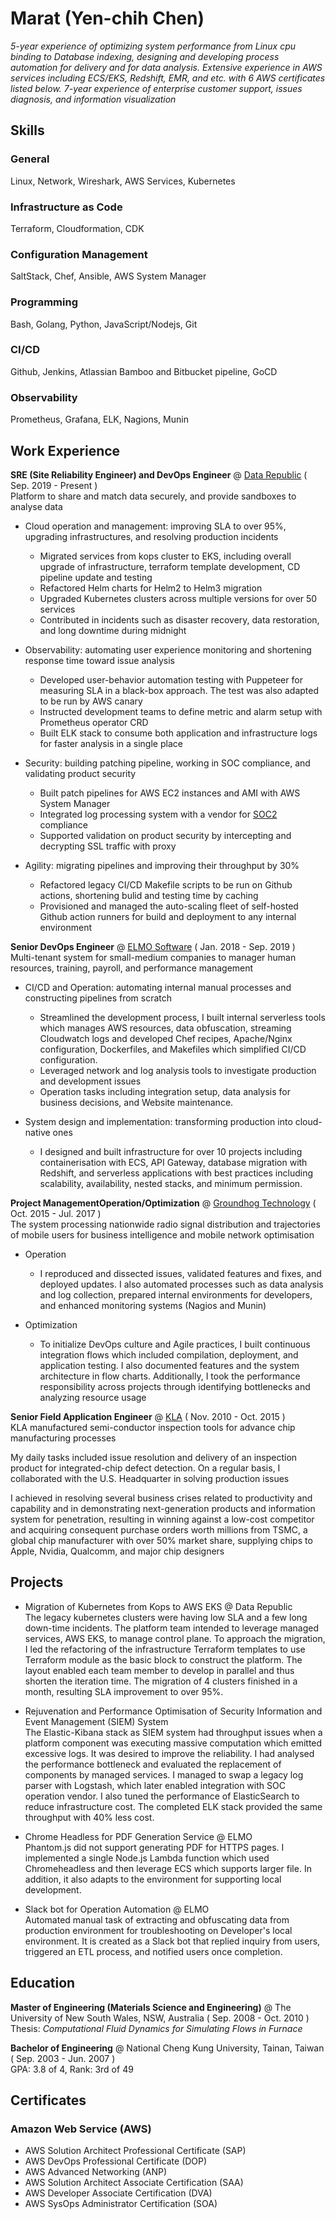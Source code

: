 # Marat (Yen-chih Chen)

_5-year experience of optimizing system performance from Linux cpu binding to Database indexing, designing and developing process automation for delivery and for data analysis. Extensive experience in AWS services including ECS/EKS, Redshift, EMR, and etc. with 6 AWS certificates listed below. 7-year experience of enterprise customer support, issues diagnosis, and information visualization_

## Skills
### General
Linux, Network, Wireshark, AWS Services, Kubernetes
### Infrastructure as Code
Terraform, Cloudformation, CDK
### Configuration Management
SaltStack, Chef, Ansible, AWS System Manager
### Programming
Bash, Golang, Python, JavaScript/Nodejs, Git
### CI/CD
Github, Jenkins, Atlassian Bamboo and Bitbucket pipeline, GoCD
### Observability
Prometheus, Grafana, ELK, Nagions, Munin

## Work Experience
**SRE (Site Reliability Engineer) and DevOps Engineer** @ [Data Republic](https://www.datarepublic.com/) ( Sep. 2019 - Present ) <br>
Platform to share and match data securely, and provide sandboxes to analyse data
* Cloud operation and management: improving SLA to over 95%, upgrading infrastructures, and resolving production incidents
  * Migrated services from kops cluster to EKS, including overall upgrade of infrastructure, terraform template development, CD pipeline update and testing 
  * Refactored Helm charts for Helm2 to Helm3 migration 
  * Upgraded Kubernetes clusters across multiple versions for over 50 services
  * Contributed in incidents such as disaster recovery, data restoration, and long downtime during midnight

* Observability: automating user experience monitoring and shortening response time toward issue analysis
  * Developed user-behavior automation testing with Puppeteer for measuring SLA in a black-box approach. The test was also adapted to be run by AWS canary
  * Instructed development teams to define metric and alarm setup with Prometheus operator CRD
  * Built ELK stack to consume both application and infrastructure logs for faster analysis in a single place

* Security: building patching pipeline, working in SOC compliance, and validating product security
  * Built patch pipelines for AWS EC2 instances and AMI with AWS System Manager
  * Integrated log processing system with a vendor for [SOC2](https://www.aicpa.org/interestareas/frc/assuranceadvisoryservices/aicpasoc2report.html) compliance
  * Supported validation on product security by intercepting and decrypting SSL traffic with proxy 

* Agility: migrating pipelines and improving their throughput by 30%
  * Refactored legacy CI/CD Makefile scripts to be run on Github actions, shortening bulid and testing time by caching
  * Provisioned and managed the auto-scaling fleet of self-hosted Github action runners for build and deployment to any internal environment

**Senior DevOps Engineer** @ [ELMO Software](https://elmosoftware.com.au/) ( Jan. 2018 - Sep. 2019 ) <br>
Multi-tenant system for small-medium companies to manager human resources, training, payroll, and performance management
* CI/CD and Operation: automating internal manual processes and constructing pipelines from scratch
  * Streamlined the development process, I built internal serverless tools which manages AWS resources, data obfuscation, streaming Cloudwatch logs and developed Chef recipes, Apache/Nginx configuration, Dockerfiles, and Makefiles which simplified CI/CD configuration. 
  * Leveraged network and log analysis tools to investigate production and development issues
  * Operation tasks including integration setup, data analysis for business decisions, and Website maintenance.

* System design and implementation: transforming production into cloud-native ones
  * I designed and built infrastructure for over 10 projects including containerisation with ECS, API Gateway, database migration with Redshift, and serverless applications with best practices including scalability, availability, nested stacks, and minimum permission.

**Project ManagementOperation/Optimization** @ [Groundhog Technology](https://www.ghtinc.com/) ( Oct. 2015 - Jul. 2017 ) <br>
The system processing nationwide radio signal distribution and trajectories of mobile users for business intelligence and mobile network optimisation

* Operation
  * I reproduced and dissected issues, validated features and fixes, and deployed updates. I also automated processes such as data analysis and log collection, prepared internal environments for developers, and enhanced monitoring systems (Nagios and Munin)

* Optimization
  * To initialize DevOps culture and Agile practices, I built continuous integration flows which included compilation, deployment, and application testing. I also documented features and the system architecture in flow charts. Additionally, I took the performance responsibility across projects through identifying bottlenecks and analyzing resource usage

**Senior Field Application Engineer** @ [KLA](https://www.kla-tencor.com/) ( Nov. 2010 - Oct. 2015 )<br>
KLA manufactured semi-conductor inspection tools for advance chip manufacturing processes

My daily tasks included issue resolution and delivery of an inspection product for integrated-chip defect detection. On a regular basis, I collaborated with the U.S. Headquarter in solving production issues

I achieved in resolving several business crises related to productivity and capability and in demonstrating next-generation products and information system for penetration, resulting in winning against a low-cost competitor and acquiring consequent purchase orders worth millions from TSMC, a global chip manufacturer with over 50% market share, supplying chips to Apple, Nvidia, Qualcomm, and major chip designers

## Projects
* Migration of Kubernetes from Kops to AWS EKS @ Data Republic <br>
The legacy kubernetes clusters were having low SLA and a few long down-time incidents. The platform team intended to leverage managed services, AWS EKS, to manage control plane. To approach the migration, I led the refactoring of the infrastructure Terraform templates to use Terraform module as the basic block to construct the platform. The layout enabled each team member to develop in parallel and thus shorten the iteration time. The migration of 4 clusters finished in a month, resulting SLA improvement to over 95%.
  
* Rejuvenation and Performance Optimisation of Security Information and Event Management (SIEM) System <br>
The Elastic-Kibana stack as SIEM system had throughput issues when a platform component was executing massive computation which emitted excessive logs. It was desired to improve the reliability. I had analysed the performance bottleneck and evaluated the replacement of components by managed services. I managed to swap a legacy log parser with Logstash, which later enabled integration with SOC operation vendor. I also tuned the performance of ElasticSearch to reduce infrastructure cost. The completed ELK stack provided the same throughput with 40% less cost.

* Chrome Headless for PDF Generation Service @ ELMO <br>
Phantom.js did not support generating PDF for HTTPS pages. I implemented a single Node.js Lambda function which used Chromeheadless and then leverage ECS which supports larger file. In addition, it also adapts to the environment for supporting local development.

* Slack bot for Operation Automation @ ELMO <br>
Automated manual task of extracting and obfuscating data from production environment for troubleshooting on Developer's local environment. It is created as a Slack bot that replied inquiry from users, triggered an ETL process, and notified users once completion.

## Education
**Master of Engineering (Materials Science and Engineering)** @ The University of New South Wales, NSW, Australia ( Sep. 2008 - Oct. 2010 ) <br>
Thesis: *Computational Fluid Dynamics for Simulating Flows in Furnace*

**Bachelor of Engineering** @ National Cheng Kung University, Tainan, Taiwan ( Sep. 2003 - Jun. 2007 ) <br>
GPA: 3.8 of 4, Rank: 3rd of 49

## Certificates
### Amazon Web Service (AWS) 
* AWS Solution Architect Professional Certificate (SAP)
* AWS DevOps Professional Certificate (DOP)
* AWS Advanced Networking (ANP)
* AWS Solution Architect Associate Certification (SAA)
* AWS Developer Associate Certification (DVA)
* AWS SysOps Administrator Certification (SOA)
